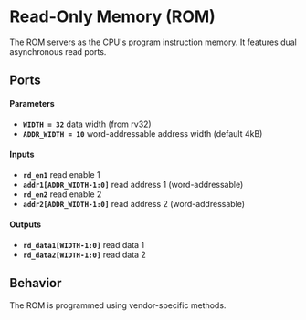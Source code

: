 # Read-Only Memory (ROM)

The ROM servers as the CPU's program instruction memory.
It features dual asynchronous read ports.

## Ports

#### Parameters

- **`WIDTH = 32`** data width (from rv32)
- **`ADDR_WIDTH = 10`** word-addressable address width (default 4kB)

#### Inputs

- **`rd_en1`** read enable 1
- **`addr1[ADDR_WIDTH-1:0]`** read address 1 (word-addressable)
- **`rd_en2`** read enable 2
- **`addr2[ADDR_WIDTH-1:0]`** read address 2 (word-addressable)

#### Outputs

- **`rd_data1[WIDTH-1:0]`** read data 1
- **`rd_data2[WIDTH-1:0]`** read data 2


## Behavior

The ROM is programmed using vendor-specific methods.
